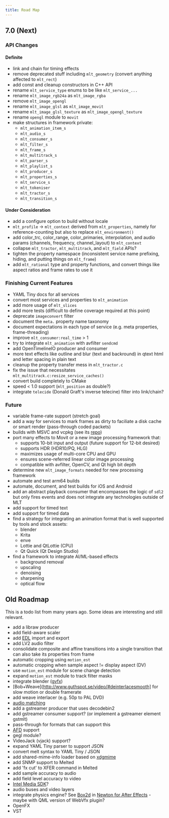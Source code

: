 ```yaml
---
title: Road Map
---
```

## 7.0 (Next)

### API Changes

#### Definite

* link and chain for timing effects
* remove deprecated stuff including `mlt_geometry` (convert anything affected to `mlt_rect`)
* add const and cleanup constructors in C++ API
* rename `mlt_service_type` enums to be like `mlt_service_...`
* rename `mlt_image_rgb24a` as `mlt_image_rgba`
* remove `mlt_image_opengl`
* rename `mlt_image_glsl` as `mlt_image_movit`
* rename `mlt_image_glsl_texture` as `mlt_image_opengl_texture`
* rename `opengl` module to `movit`
* make structures in framework private:
  - `mlt_animation_item_s`
  - `mlt_audio_s`
  - `mlt_consumer_s`
  - `mlt_filter_s`
  - `mlt_frame_s`
  - `mlt_multitrack_s`
  - `mlt_parser_s`
  - `mlt_playlist_s`
  - `mlt_producer_s`
  - `mlt_properties_s`
  - `mlt_service_s`
  - `mlt_tokeniser`
  - `mlt_tractor_s`
  - `mlt_transition_s`

#### Under Consideration

* add a configure option to build without locale
* `mlt_profile` -&gt; `mlt_context` derived from `mlt_properties`, namely for reference-counting but also to replace `mlt_environment()`
* add color_trc, color_range, color_primaries, interpolation, and audio params (channels, frequency, channel_layout) to `mlt_context`
* collapse `mlt_tractor`, `mlt_multitrack`, and `mlt_field` APIs?
* tighten the property namespace (inconsistent service name prefixing, hiding, and putting things on `mlt_frame`)
* add `mlt_rational` type and property functions, and convert things like aspect ratios and frame rates to use it

### Finishing Current Features

* YAML Tiny docs for all services 
* convert most services and properties to `mlt_animation`
* add more usage of `mlt_slices`
* add more tests (difficult to define coverage required at this point)
* deprecate `imageconvert` filter
* document the `meta.` property name taxonomy
* document expectations in each type of service (e.g. meta properties, frame-threading)
* improve `mlt_consumer:real_time` > 1
* try to integrate `mlt_animation` with avfilter `sendcmd`
* add OpenTimelineIO producer and consumer
* more text effects like outline and blur (text and backround) in qtext html and letter spacing in plain text
* cleanup the property transfer mess in `mlt_tractor.c`
* fix the issue that necessitates `mlt_multitrack.c:resize_service_caches()`
* convert build completely to CMake
* speed &lt; 1.0 support (`mlt_position` as double?)
* integrate `telecide` (Donald Graft's inverse telecine) filter into link/chain?

### Future

* variable frame-rate support (stretch goal)
* add a way for services to mark frames as dirty to faciliate a disk cache or smart render (pass-through coded packets)
* builds with MSVC and vcpkg (see its [repo](https://repology.org/projects/?inrepo=vcpkg))
* port many effects to Movit or a new image processing framework that:
  * supports 10-bit input and output (future support for 12-bit desired)
  * supports HDR (HDR10/PQ, HLG)
  * maximizes usage of multi-core CPU and GPU
  * ensures scene-referred linear color image processing
  * compatible with avfilter, OpenCV, and Qt high bit depth
* determine new `mlt_image_formats` needed for new processing framework
* automate and test arm64 builds
* automate, document, and test builds for iOS and Android
* add an abstract playback consumer that encompasses the logic of `sdl2` but only fires events and does not integrate
  any technologies outside of MLT
* add support for timed text
* add support for timed data
* find a strategy for integrating an animation format that is well supported by tools and stock assets:
  * blender
  * Krita
  * enve
  * Lottie and QtLottie (CPU)
  * Qt Quick (Qt Design Studio)
* find a framework to integrate AI/ML-based effects
  * background removal
  * upscaling
  * denoising
  * sharpening
  * optical flow
 
## Old Roadmap

This is a todo list from many years ago. Some ideas are interesting and still relevant.

* add a libraw producer
* add field-aware scaler 
* add [EDL]([http://www.edlmax.com/EdlMaxHelp/Edl/maxguide.html) import and export
* add LV2 audio filter
* consolidate composite and affine transitions into a single transition that can also take its properties from frame
* automatic cropping using `motion_est`
* automatic cropping when sample aspect != display aspect (DV) 
* use `motion_est` module for scene change detection
* expand `motion_est` module to track filter masks 
* integrate blender ([gvfx](http://gvfx.blogspot.com/))
* [Bob+Weave](http://www.guthspot.se/video/#deinterlacesmooth] for slow motion or double framerate
* add weave interlacer (e.g. 50p to PAL DVD)
* [audio
matching](http://bemasc.net/wordpress/2011/07/26/an-auto-aligner-for-pitivi/)
* add a gstreamer producer that uses decodebin2 
* add gstreamer consumer support? (or implement a gstreamer element gstmlt)
* pass-through for formats that can support this
* [AFD](http://en.wikipedia.org/wiki/Active_Format_Description) support
* gegl module? 
* VideoJack (vjack) support? 
* expand YAML Tiny parser to support JSON 
* convert melt syntax to YAML Tiny / JSON
* add shared-mime-info loader based on [xdgmime](http://webcvs.freedesktop.org/mime/xdgmime/)
* add SNMP support to Melted 
* add 'fx cut' to XFER command in Melted 
* add sample accuracy to audio
* add field level accuracy to video 
* [Intel Media SDK](http://software.intel.com/en-us/articles/media/)?
* audio buses and video layers 
* integrate physics engine? See [Box2d](http://code.google.com/p/box2d/) in
  [Newton for After Effects](http://www.studiodaily.com/studiomonthly/news/Newton-the-First-Physics-Engine-for-After-Effects_13207.html) -
  maybe with QML version of WebVfx plugin?
* OpenFX
* VST
  